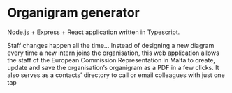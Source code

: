 Organigram generator
=====================

Node.js + Express + React application written in Typescript. 

Staff changes happen all the time... Instead of designing a new diagram every time a new intern joins the organisation, this web application allows the staff of the European Commission Representation in Malta to create, update and save the organisation’s organigram as a PDF in a few clicks. It also serves as a contacts’ directory to call or email colleagues with just one tap
